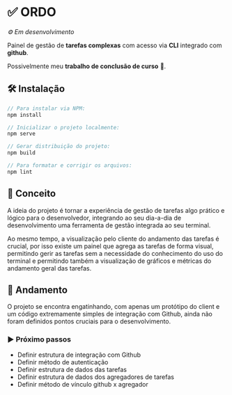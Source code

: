# ✅ ORDO
_⚙ Em desenvolvimento_

Painel de gestão de **tarefas complexas** com acesso via **CLI** integrado com **github**.

Possivelmente meu **trabalho de conclusão de curso** 🤞.

## 🛠 Instalação
```js
// Para instalar via NPM:
npm install

// Inicializar o projeto localmente:
npm serve

// Gerar distribuição do projeto:
npm build

// Para formatar e corrigir os arquivos:
npm lint
```

## 💭 Conceito
A ideia do projeto é tornar a experiência de gestão de tarefas algo prático e lógico para o desenvolvedor, integrando ao seu dia-a-dia de desenvolvimento uma ferramenta de gestão integrada ao seu terminal.

Ao mesmo tempo, a visualização pelo cliente do andamento das tarefas é crucial, por isso existe um painel que agrega as tarefas de forma visual, permitindo gerir as tarefas sem a necessidade do conhecimento do uso do terminal e permitindo também a visualização de gráficos e métricas do andamento geral das tarefas.

## 👣 Andamento
O projeto se encontra engatinhando, com apenas um protótipo do client e um código extremamente simples de integração com Github, ainda não foram definidos pontos cruciais para o desenvolvimento.

### ▶ Próximo passos
- Definir estrutura de integração com Github
- Definir método de autenticação
- Definir estrutura de dados das tarefas
- Definir estrutura de dados dos agregadores de tarefas
- Definir método de vínculo github x agregador
